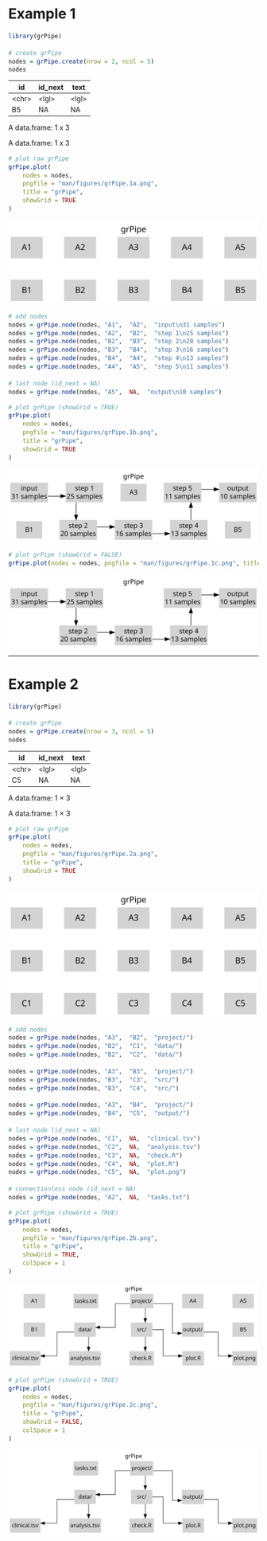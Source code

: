 # Example 1

``` r
library(grPipe)

# create grPipe
nodes = grPipe.create(nrow = 2, ncol = 5)
nodes
```

| id      | id_next | text    |
|---------|---------|---------|
| \<chr\> | \<lgl\> | \<lgl\> |
| B5      | NA      | NA      |

A data.frame: 1 x 3

A data.frame: 1 x 3

``` r
# plot raw grPipe
grPipe.plot(
    nodes = nodes,
    pngfile = "man/figures/grPipe.1a.png",
    title = "grPipe",
    showGrid = TRUE
)
```

![](man/figures/grPipe.1a.png)

``` r
# add nodes
nodes = grPipe.node(nodes, "A1",  "A2",  "input\n31 samples")
nodes = grPipe.node(nodes, "A2",  "B2",  "step 1\n25 samples")
nodes = grPipe.node(nodes, "B2",  "B3",  "step 2\n20 samples")
nodes = grPipe.node(nodes, "B3",  "B4",  "step 3\n16 samples")
nodes = grPipe.node(nodes, "B4",  "A4",  "step 4\n13 samples")
nodes = grPipe.node(nodes, "A4",  "A5",  "step 5\n11 samples")

# last node (id_next = NA)
nodes = grPipe.node(nodes, "A5",  NA,  "output\n10 samples")
```

``` r
# plot grPipe (showGrid = TRUE)
grPipe.plot(
    nodes = nodes,
    pngfile = "man/figures/grPipe.1b.png",
    title = "grPipe",
    showGrid = TRUE
)
```

![](man/figures/grPipe.1b.png)

``` r
# plot grPipe (showGrid = FALSE)
grPipe.plot(nodes = nodes, pngfile = "man/figures/grPipe.1c.png", title = "grPipe")
```

![](man/figures/grPipe.1c.png)

------------------------------------------------------------------------

# Example 2

``` r
library(grPipe)

# create grPipe
nodes = grPipe.create(nrow = 3, ncol = 5)
nodes
```

| id      | id_next | text    |
|---------|---------|---------|
| \<chr\> | \<lgl\> | \<lgl\> |
| C5      | NA      | NA      |

A data.frame: 1 × 3

A data.frame: 1 × 3

``` r
# plot raw grPipe
grPipe.plot(
    nodes = nodes,
    pngfile = "man/figures/grPipe.2a.png",
    title = "grPipe",
    showGrid = TRUE
)
```

![](man/figures/grPipe.2a.png)

``` r
# add nodes
nodes = grPipe.node(nodes, "A3",  "B2",  "project/")
nodes = grPipe.node(nodes, "B2",  "C1",  "data/")
nodes = grPipe.node(nodes, "B2",  "C2",  "data/")

nodes = grPipe.node(nodes, "A3",  "B3",  "project/")
nodes = grPipe.node(nodes, "B3",  "C3",  "src/")
nodes = grPipe.node(nodes, "B3",  "C4",  "src/")

nodes = grPipe.node(nodes, "A3",  "B4",  "project/")
nodes = grPipe.node(nodes, "B4",  "C5",  "output/")

# last node (id_next = NA)
nodes = grPipe.node(nodes, "C1",  NA,  "clinical.tsv")
nodes = grPipe.node(nodes, "C2",  NA,  "analysis.tsv")
nodes = grPipe.node(nodes, "C3",  NA,  "check.R")
nodes = grPipe.node(nodes, "C4",  NA,  "plot.R")
nodes = grPipe.node(nodes, "C5",  NA,  "plot.png")

# connectionless node (id_next = NA)
nodes = grPipe.node(nodes, "A2",  NA,  "tasks.txt")
```

``` r
# plot grPipe (showGrid = TRUE)
grPipe.plot(
    nodes = nodes,
    pngfile = "man/figures/grPipe.2b.png",
    title = "grPipe",
    showGrid = TRUE,
    colSpace = 1
)
```

![](man/figures/grPipe.2b.png)

``` r
# plot grPipe (showGrid = TRUE)
grPipe.plot(
    nodes = nodes,
    pngfile = "man/figures/grPipe.2c.png",
    title = "grPipe",
    showGrid = FALSE,
    colSpace = 1
)
```

![](man/figures/grPipe.2c.png)
